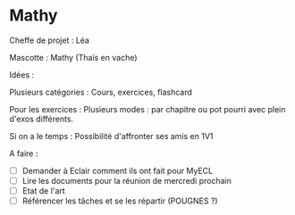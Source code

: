 # Mathy

Cheffe de projet : Léa 

Mascotte : Mathy (Thaïs en vache)

Idées :

Plusieurs catégories : Cours, exercices, flashcard

Pour les exercices : Plusieurs modes : par chapitre ou pot pourri avec plein d'exos différents.

Si on a le temps : Possibilité d'affronter ses amis en 1V1

A faire :

- [ ]  Demander à Eclair comment ils ont fait pour MyECL
- [ ]  Lire les documents pour la réunion de mercredi prochain
- [ ]  Etat de l'art
- [ ]  Référencer les tâches et se les répartir (POUGNES ?)
